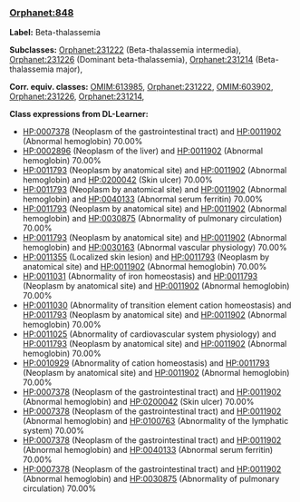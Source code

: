 
### [Orphanet:848](http://www.orpha.net/ORDO/Orphanet_848)
**Label:** Beta-thalassemia

**Subclasses:** [Orphanet:231222](http://www.orpha.net/ORDO/Orphanet_231222) (Beta-thalassemia intermedia), [Orphanet:231226](http://www.orpha.net/ORDO/Orphanet_231226) (Dominant beta-thalassemia), [Orphanet:231214](http://www.orpha.net/ORDO/Orphanet_231214) (Beta-thalassemia major), 

**Corr. equiv. classes:** [OMIM:613985](http://purl.obolibrary.org/obo/OMIM_613985), [Orphanet:231222](http://www.orpha.net/ORDO/Orphanet_231222), [OMIM:603902](http://purl.obolibrary.org/obo/OMIM_603902), [Orphanet:231226](http://www.orpha.net/ORDO/Orphanet_231226), [Orphanet:231214](http://www.orpha.net/ORDO/Orphanet_231214), 

**Class expressions from DL-Learner:**

- [HP:0007378](http://purl.obolibrary.org/obo/HP_0007378) (Neoplasm of the gastrointestinal tract) and [HP:0011902](http://purl.obolibrary.org/obo/HP_0011902) (Abnormal hemoglobin) 70.00%
- [HP:0002896](http://purl.obolibrary.org/obo/HP_0002896) (Neoplasm of the liver) and [HP:0011902](http://purl.obolibrary.org/obo/HP_0011902) (Abnormal hemoglobin) 70.00%
- [HP:0011793](http://purl.obolibrary.org/obo/HP_0011793) (Neoplasm by anatomical site) and [HP:0011902](http://purl.obolibrary.org/obo/HP_0011902) (Abnormal hemoglobin) and [HP:0200042](http://purl.obolibrary.org/obo/HP_0200042) (Skin ulcer) 70.00%
- [HP:0011793](http://purl.obolibrary.org/obo/HP_0011793) (Neoplasm by anatomical site) and [HP:0011902](http://purl.obolibrary.org/obo/HP_0011902) (Abnormal hemoglobin) and [HP:0040133](http://purl.obolibrary.org/obo/HP_0040133) (Abnormal serum ferritin) 70.00%
- [HP:0011793](http://purl.obolibrary.org/obo/HP_0011793) (Neoplasm by anatomical site) and [HP:0011902](http://purl.obolibrary.org/obo/HP_0011902) (Abnormal hemoglobin) and [HP:0030875](http://purl.obolibrary.org/obo/HP_0030875) (Abnormality of pulmonary circulation) 70.00%
- [HP:0011793](http://purl.obolibrary.org/obo/HP_0011793) (Neoplasm by anatomical site) and [HP:0011902](http://purl.obolibrary.org/obo/HP_0011902) (Abnormal hemoglobin) and [HP:0030163](http://purl.obolibrary.org/obo/HP_0030163) (Abnormal vascular physiology) 70.00%
- [HP:0011355](http://purl.obolibrary.org/obo/HP_0011355) (Localized skin lesion) and [HP:0011793](http://purl.obolibrary.org/obo/HP_0011793) (Neoplasm by anatomical site) and [HP:0011902](http://purl.obolibrary.org/obo/HP_0011902) (Abnormal hemoglobin) 70.00%
- [HP:0011031](http://purl.obolibrary.org/obo/HP_0011031) (Abnormality of iron homeostasis) and [HP:0011793](http://purl.obolibrary.org/obo/HP_0011793) (Neoplasm by anatomical site) and [HP:0011902](http://purl.obolibrary.org/obo/HP_0011902) (Abnormal hemoglobin) 70.00%
- [HP:0011030](http://purl.obolibrary.org/obo/HP_0011030) (Abnormality of transition element cation homeostasis) and [HP:0011793](http://purl.obolibrary.org/obo/HP_0011793) (Neoplasm by anatomical site) and [HP:0011902](http://purl.obolibrary.org/obo/HP_0011902) (Abnormal hemoglobin) 70.00%
- [HP:0011025](http://purl.obolibrary.org/obo/HP_0011025) (Abnormality of cardiovascular system physiology) and [HP:0011793](http://purl.obolibrary.org/obo/HP_0011793) (Neoplasm by anatomical site) and [HP:0011902](http://purl.obolibrary.org/obo/HP_0011902) (Abnormal hemoglobin) 70.00%
- [HP:0010929](http://purl.obolibrary.org/obo/HP_0010929) (Abnormality of cation homeostasis) and [HP:0011793](http://purl.obolibrary.org/obo/HP_0011793) (Neoplasm by anatomical site) and [HP:0011902](http://purl.obolibrary.org/obo/HP_0011902) (Abnormal hemoglobin) 70.00%
- [HP:0007378](http://purl.obolibrary.org/obo/HP_0007378) (Neoplasm of the gastrointestinal tract) and [HP:0011902](http://purl.obolibrary.org/obo/HP_0011902) (Abnormal hemoglobin) and [HP:0200042](http://purl.obolibrary.org/obo/HP_0200042) (Skin ulcer) 70.00%
- [HP:0007378](http://purl.obolibrary.org/obo/HP_0007378) (Neoplasm of the gastrointestinal tract) and [HP:0011902](http://purl.obolibrary.org/obo/HP_0011902) (Abnormal hemoglobin) and [HP:0100763](http://purl.obolibrary.org/obo/HP_0100763) (Abnormality of the lymphatic system) 70.00%
- [HP:0007378](http://purl.obolibrary.org/obo/HP_0007378) (Neoplasm of the gastrointestinal tract) and [HP:0011902](http://purl.obolibrary.org/obo/HP_0011902) (Abnormal hemoglobin) and [HP:0040133](http://purl.obolibrary.org/obo/HP_0040133) (Abnormal serum ferritin) 70.00%
- [HP:0007378](http://purl.obolibrary.org/obo/HP_0007378) (Neoplasm of the gastrointestinal tract) and [HP:0011902](http://purl.obolibrary.org/obo/HP_0011902) (Abnormal hemoglobin) and [HP:0030875](http://purl.obolibrary.org/obo/HP_0030875) (Abnormality of pulmonary circulation) 70.00%


